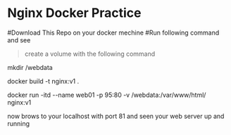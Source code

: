 # Nginx Docker Practice 
#Download This Repo on your docker mechine 
#Run following command and see 

> create a volume with the following command 


mkdir /webdata


docker build -t nginx:v1 .


docker run -itd --name web01 -p 95:80 -v /webdata:/var/www/html/ nginx:v1


now brows to your localhost with port 81 and seen your web server up and running
